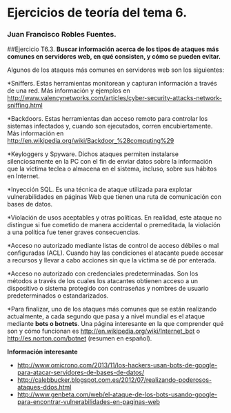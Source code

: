 # Ejercicios de teoría del tema 6.
### Juan Francisco Robles Fuentes. 


##Ejercicio T6.3.
**Buscar información acerca de los tipos de ataques más comunes en servidores web, en qué consisten, y cómo se pueden evitar.**

Algunos de los ataques más comunes en servidores web son los siguientes:

*Sniffers. Estas herramientas monitorean y capturan información a través de una red.
Más información y ejemplos en http://www.valencynetworks.com/articles/cyber-security-attacks-network-sniffing.html

*Backdoors. Estas herramientas dan acceso remoto para controlar los sistemas infectados y, cuando son ejecutados, corren encubiertamente.
Más información en http://en.wikipedia.org/wiki/Backdoor_%28computing%29

*Keyloggers y Spyware. Dichos ataques permiten instalarse silenciosamente en la PC con el fin de enviar datos sobre la información que la víctima teclea o almacena en el sistema, incluso, sobre sus hábitos en Internet.

*Inyección SQL. Es una técnica de ataque utilizada para explotar vulnerabilidades en páginas Web que tienen una ruta de comunicación con bases de datos.

*Violación de usos aceptables y otras políticas. En realidad, este ataque no distingue si fue cometido de manera accidental o premeditada, la violación a una política fue tener graves consecuencias.

*Acceso no autorizado mediante listas de control de acceso débiles o mal configuradas (ACL). Cuando hay las condiciones el atacante puede accesar a recursos y llevar a cabo acciones sin que la víctima se dé por enterada.

*Acceso no autorizado con credenciales predeterminadas. Son los métodos a través de los cuales los atacantes obtienen acceso a un dispositivo o sistema protegido con contraseñas y nombres de usuario predeterminados o estandarizados.

*Para finalizar, uno de los ataques más comunes que se están realizando actualmente, a cada segundo que pasa y a nivel mundial es el ataque mediante **bots o botnets**. 
Una página interesante en la que comprender qué son y cómo funcionan es http://en.wikipedia.org/wiki/Internet_bot o http://es.norton.com/botnet (resumen en español).

**Información interesante**
* http://www.omicrono.com/2013/11/los-hackers-usan-bots-de-google-para-atacar-servidores-de-bases-de-datos/
* http://calebbucker.blogspot.com.es/2012/07/realizando-poderosos-ataques-ddos.html
* http://www.genbeta.com/web/el-ataque-de-los-bots-usando-google-para-encontrar-vulnerabilidades-en-paginas-web
